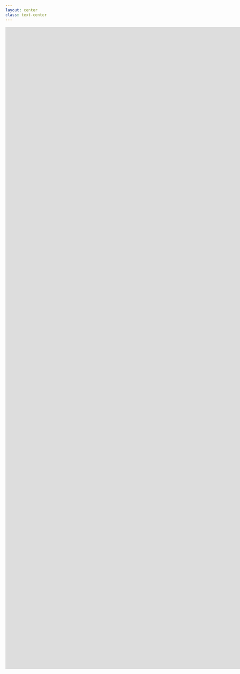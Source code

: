 ```yaml
---
layout: center
class: text-center
---
```


<style scoped>h1{display: none}</style>

# Appendix: Sample for Context Engineering

<iframe 
  src="https://agentic-rpl.netlify.app/conversation?url=https://raw.githubusercontent.com/mrsimpson/slides-context-is-all-you-need/84632d66607b74358f834b1568b689c386329ac4/making-of.json"
  width="100%" 
  height="50vh" 
  frameborder="0"
  class="flex-1 rounded-lg shadow-lg"
  style="min-height: 50vh; min-width: 80vh"
></iframe>

<!--

This very presentation was created through a context engineering process with an AI assistant.

[Watch the interactive replay](https://agentic-rpl.netlify.app/conversation?url=https://raw.githubusercontent.com/mrsimpson/slides-context-is-all-you-need/84632d66607b74358f834b1568b689c386329ac4/making-of.json) of the context engineering process used to create this presentation


-->
